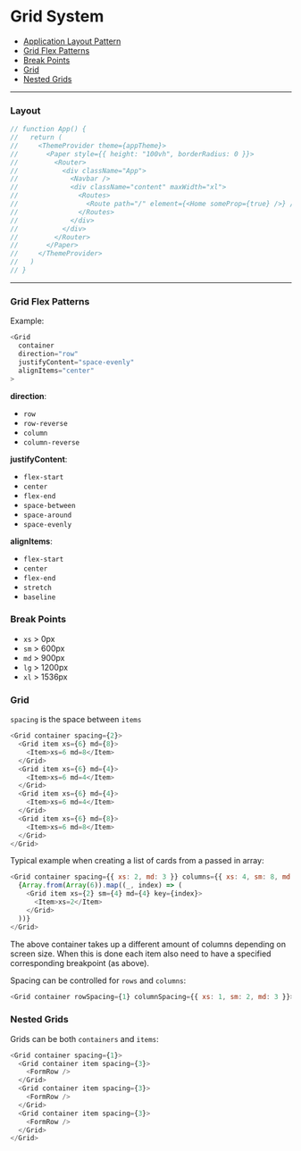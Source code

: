 # Grid System

- [Application Layout Pattern](#Layout)
- [Grid Flex Patterns](#Grid-Flex-Patterns)
- [Break Points](#Break-Points)
- [Grid](#Grid)
- [Nested Grids](#Nested-Grids)

---

### Layout

```js
// function App() {
//   return (
//     <ThemeProvider theme={appTheme}>
//       <Paper style={{ height: "100vh", borderRadius: 0 }}>
//         <Router>
//           <div className="App">
//             <Navbar />
//             <div className="content" maxWidth="xl">
//               <Routes>
//                 <Route path="/" element={<Home someProp={true} />} />
//               </Routes>
//             </div>
//           </div>
//         </Router>
//       </Paper>
//     </ThemeProvider>
//   )
// }
```

---

### Grid Flex Patterns

Example:

```js
<Grid
  container
  direction="row"
  justifyContent="space-evenly"
  alignItems="center"
>
```

**direction**:

- `row`
- `row-reverse`
- `column`
- `column-reverse`

**justifyContent**:

- `flex-start`
- `center`
- `flex-end`
- `space-between`
- `space-around`
- `space-evenly`

**alignItems**:

- `flex-start`
- `center`
- `flex-end`
- `stretch`
- `baseline`

### Break Points

- `xs` > 0px
- `sm` > 600px
- `md` > 900px
- `lg` > 1200px
- `xl` > 1536px

### Grid

`spacing` is the space between `items`

```js
<Grid container spacing={2}>
  <Grid item xs={6} md={8}>
    <Item>xs=6 md=8</Item>
  </Grid>
  <Grid item xs={6} md={4}>
    <Item>xs=6 md=4</Item>
  </Grid>
  <Grid item xs={6} md={4}>
    <Item>xs=6 md=4</Item>
  </Grid>
  <Grid item xs={6} md={8}>
    <Item>xs=6 md=8</Item>
  </Grid>
</Grid>
```

Typical example when creating a list of cards from a passed in array:

```js
<Grid container spacing={{ xs: 2, md: 3 }} columns={{ xs: 4, sm: 8, md: 12 }}>
  {Array.from(Array(6)).map((_, index) => (
    <Grid item xs={2} sm={4} md={4} key={index}>
      <Item>xs=2</Item>
    </Grid>
  ))}
</Grid>
```

The above container takes up a different amount of columns depending on screen size. When this is done each item also need to have a specified corresponding breakpoint (as above).

Spacing can be controlled for `rows` and `columns`:

```js
<Grid container rowSpacing={1} columnSpacing={{ xs: 1, sm: 2, md: 3 }}>
```

### Nested Grids

Grids can be both `containers` and `items`:

```js
<Grid container spacing={1}>
  <Grid container item spacing={3}>
    <FormRow />
  </Grid>
  <Grid container item spacing={3}>
    <FormRow />
  </Grid>
  <Grid container item spacing={3}>
    <FormRow />
  </Grid>
</Grid>
```
